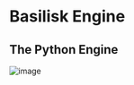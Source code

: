 # Basilisk Engine
## The Python Engine

![image](https://github.com/user-attachments/assets/5e39445c-e0da-452c-9f18-e590cca948c4)
